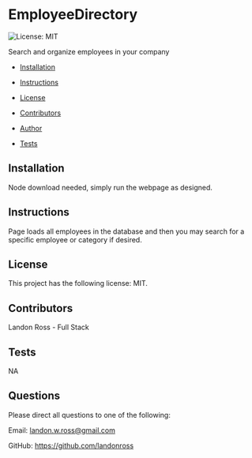 
# EmployeeDirectory

![License: MIT](https://img.shields.io/badge/License-MIT-informational "License Badge")

Search and organize employees in your company

* [Installation](#Installation)

* [Instructions](#Instructions)

* [License](#License)

* [Contributors](#Contributors)

* [Author](#Author)

* [Tests](#Tests)

## Installation
Node download needed, simply run the webpage as designed.

## Instructions
Page loads all employees in the database and then you may search for a specific employee or category if desired.

## License 
This project has the following license: MIT.

## Contributors
Landon Ross - Full Stack

## Tests
NA

## Questions
Please direct all questions to one of the following:

Email: landon.w.ross@gmail.com

GitHub: https://github.com/landonross
